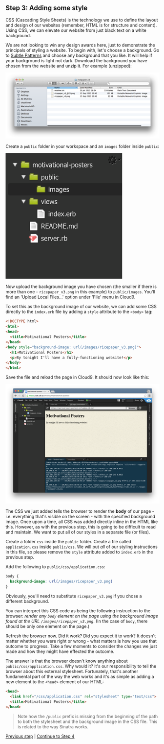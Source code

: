 ## Step 3: Adding some style

CSS (Cascading Style Sheets) is the technology we use to define the layout and design of our websites (remember, HTML is for structure and content). Using CSS, we can elevate our website from just black text on a white background.

We are not looking to win any design awards here, just to demonstrate the principals of styling a website. To begin with, let's choose a background. Go to [Subtle Patterns](http://subtlepatterns.com) and choose any background that you like. It will help if your background is light not dark. Download the background you have chosen from the website and unzip it.  For example (unzipped):

![ricepaper](/images/step_3/ricepaper.png)

Create a `public` folder in your workspace and an `images` folder inside `public`:

![public/images folder](/images/step_3/public_images_folder.png)

Now upload the background image you have chosen (the smaller if there is more than one - `ricepaper_v3.png` in this example) to `public/images`.  You'll find an 'Upload Local Files...' option under 'File' menu in Cloud9.

To set this as the background image of our website, we can add some CSS directly to the `index.erb` file by adding a `style` attribute to the `<body>` tag:

```html
<!DOCTYPE html>
<html>
<head>
  <title>Motivational Posters</title>
</head>
<body style="background-image: url(/images/ricepaper_v3.png)">
  <h1>Motivational Posters</h1>
  <p>By tonight I'll have a fully-functioning website!</p>
</body>
</html>
```

Save the file and reload the page in Cloud9.  It should now look like this:

![Applying ricepaper background](/images/step_3/applying_background.png)

The CSS we just added tells the browser to render the **body** of our page - i.e. everything that's visible on the screen - with the specified background image.  Once upon a time, all CSS was added directly inline in the HTML like this.  However, as with the previous step, this is going to be difficult to read and maintain.  We want to put all of our styles in a separate file (or files).

Create a folder `css` inside the `public` folder.  Create a file called `application.css` inside `public/css`.  We will put *all* of our styling instructions in this file, so please remove the `style` attribute added to `index.erb` in the previous step.

Add the following to `public/css/application.css`:

```css
body {
  background-image: url(/images/ricepaper_v3.png)
}
```

Obviously, you'll need to substitute `ricepaper_v3.png` if you chose a different background.

You can interpret this CSS code as being the following instruction to the browser: *render any `body` element on the page using the background image found at the URL `/images/ricepaper_v3.png`*. (In the case of `body`, there should be only one element on the page.)

Refresh the browser now.  Did it work?  Did you expect it to work?  It doesn't matter whether you were right or wrong - what matters is how you use that outcome to progress.  Take a few moments to consider the changes we just made and how they might have effected the outcome.

The answer is that the browser doesn't know anything about `public/css/application.css`.  Why would it?  It's our responsibility to tell the browser about this external stylesheet.  Fortunately, that's another fundamental part of the way the web works and it's as simple as adding a new element to the `<head>` element of our HTML:

```html
<head>
  <link href="/css/application.css" rel="stylesheet" type="text/css">
  <title>Motivational Posters</title>
</head>
```

> Note how the `/public` prefix is missing from the beginning of the path to both the stylesheet and the background image in the CSS file.  This is related to the way Sinatra works.

[Previous step](/steps/2.md) | [Continue to Step 4](/steps/4.md)
